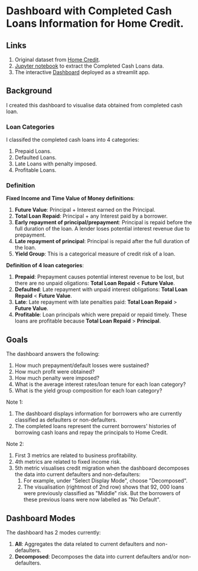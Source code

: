 # Dashboard with Completed Cash Loans Information for Home Credit.

## Links
1. Original dataset from [Home Credit](https://www.kaggle.com/competitions/home-credit-default-risk/data).
2. [Jupyter notebook](https://github.com/HoWeiChin/GA_Capstone/blob/main/extracting-instalment-payment-features.ipynb) to extract the Completed Cash Loans data.
3. The interactive [Dashboard](https://howeichin-ga-capstone-homecreditdashboard-home-9qwfal.streamlit.app) deployed as a streamlit app.

## Background
<p>I created this dashboard to visualise data obtained from completed cash loan. </p>

### Loan Categories
I classifed the completed cash loans into 4 categories:
1. Prepaid Loans.
2. Defaulted Loans.
3. Late Loans with penalty imposed.
4. Profitable Loans.

### Definition

**Fixed Income and Time Value of Money definitions**:
1. **Future Value**: Principal + Interest earned on the Principal.
2. **Total Loan Repaid**: Principal + any Interest paid by a borrower.
3. **Early repayment of principal/prepayment**: Principal is repaid before the full duration of the loan. A lender loses potential interest revenue due to prepayment.
4. **Late repayment of principal**:  Principal is repaid after the full duration of the loan.
5. **Yield Group**: This is a categorical measure of credit risk of a loan.

**Definition of 4 loan categories**:
1. **Prepaid**: Prepayment causes potential interest revenue to be lost, but there are no unpaid oligations: **Total Loan Repaid** < **Future Value**.
2. **Defaulted**: Late repayment with unpaid interest obligations: **Total Loan Repaid** < **Future Value**.
3. **Late**: Late repayment with late penalties paid: **Total Loan Repaid** > **Future Value**.
4. **Profitable**: Loan principals which were prepaid or repaid timely. These loans are profitable because **Total Loan Repaid** > **Principal**.

## Goals
The dashboard answers the following:
1. How much prepayment/default losses were sustained?
2. How much profit were obtained?
3. How much penalty were imposed?
4. What is the average interest rates/loan tenure for each loan category?
5. What is the yield group composition for each loan category?

Note 1: 
1. The dashboard displays information for borrowers who are currently classified as defaulters or non-defaulters.
2. The completed loans represent the current borrowers' histories of borrowing cash loans and repay the principals to Home Credit.

Note 2: 
1. First 3 metrics are related to business profitability. 
2. 4th metrics are related to fixed income risk. 
3. 5th metric visualises credit migration when the dashboard decomposes the data into current defaulters and non-defaulters:
    1. For example, under "Select Display Mode", choose "Decomposed".
    2. The visualisation (rightmost of 2nd row) shows that 92, 000 loans were previously classified as "Middle" risk. But the borrowers of these previous loans were now labelled as "No Default".

## Dashboard Modes
The dashboard has 2 modes currently:
1. **All**: Aggregates the data related to current defaulters and non-defaulters.
2. **Decomposed**: Decomposes the data into current defaulters and/or non-defaulters.
